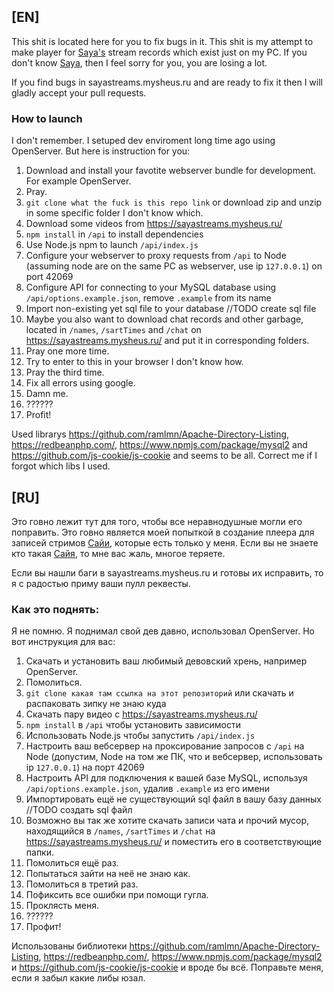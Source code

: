 ## \[EN]
This shit is located here for you to fix bugs in it.
This shit is my attempt to make player for [Saya's](https://www.youtube.com/c/TheSayaScarlet) stream records which exist just on my PC.
If you don't know [Saya](https://www.youtube.com/c/TheSayaScarlet), then I feel sorry for you, you are losing a lot.

If you find bugs in sayastreams.mysheus.ru and are ready to fix it then I will gladly accept your pull requests.

### How to launch
I don't remember. I setuped dev enviroment long time ago using OpenServer. But here is instruction for you:
1. Download and install your favotite webserver bundle for development. For example OpenServer.
2. Pray.
3. `git clone what the fuck is this repo link` or download zip and unzip in some specific folder I don't know which.
4. Download some videos from https://sayastreams.mysheus.ru/
5. `npm install` in `/api` to install dependencies
6. Use Node.js npm to launch `/api/index.js`
7. Configure your webserver to proxy requests from `/api` to Node (assuming node are on the same PC as webserver, use ip `127.0.0.1`) on port 42069
8. Configure API for connecting to your MySQL database using `/api/options.example.json`, remove `.example` from its name
9. Import non-existing yet sql file to your database //TODO create sql file
10. Maybe you also want to download chat records and other garbage, located in `/names`, `/sartTimes` and `/chat` on https://sayastreams.mysheus.ru/ and put it in corresponding folders.
11. Pray one more time.
12. Try to enter to this in your browser I don't know how.
13. Pray the third time.
14. Fix all errors using google.
15. Damn me.
16. ??????
17. Profit!

Used librarys https://github.com/ramlmn/Apache-Directory-Listing, https://redbeanphp.com/, https://www.npmjs.com/package/mysql2 and https://github.com/js-cookie/js-cookie and seems to be all. Correct me if I forgot which libs I used.
## \[RU]
Это говно лежит тут для того, чтобы все неравнодушные могли его поправить.
Это говно является моей попыткой в создание плеера для записей стримов [Сайи](https://www.youtube.com/c/TheSayaScarlet), которые есть только у меня.
Если вы не знаете кто такая [Сайя](https://www.youtube.com/c/TheSayaScarlet), то мне вас жаль, многое теряете.

Если вы нашли баги в sayastreams.mysheus.ru и готовы их исправить, то я с радостью приму ваши пулл реквесты.

### Как это поднять:
Я не помню. Я поднимал свой дев давно, использовал OpenServer. Но вот инструкция для вас:
1. Скачать и установить ваш любимый девовский хрень, например OpenServer.
2. Помолиться.
3. `git clone какая там ссылка на этот репозиторий` или скачать и распаковать зипку не знаю куда
4. Скачать пару видео с https://sayastreams.mysheus.ru/
5. `npm install` в `/api` чтобы установить зависимости
5. Использовать Node.js чтобы запустить `/api/index.js`
6. Настроить ваш вебсервер на проксирование запросов с `/api` на Node (допустим, Node на том же ПК, что и вебсервер, использовать ip `127.0.0.1`) на порт 42069
7. Настроить API для подключения к вашей базе MySQL, используя `/api/options.example.json`, удалив `.example` из его имени
8. Импортировать ещё не существующий sql файл в вашу базу данных //TODO создать sql файл
9. Возможно вы так же хотите скачать записи чата и прочий мусор, находящийся в `/names`, `/sartTimes` и `/chat` на https://sayastreams.mysheus.ru/ и поместить его в соответствующие папки.
10. Помолиться ещё раз.
11. Попытаться зайти на неё не знаю как.
12. Помолиться в третий раз.
13. Пофиксить все ошибки при помощи гугла.
14. Проклясть меня.
15. ??????
16. Профит!

Использованы библиотеки https://github.com/ramlmn/Apache-Directory-Listing, https://redbeanphp.com/, https://www.npmjs.com/package/mysql2 и https://github.com/js-cookie/js-cookie и вроде бы всё. Поправьте меня, если я забыл какие либы юзал.